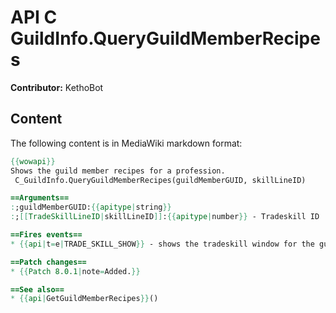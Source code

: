 # API C GuildInfo.QueryGuildMemberRecipes

**Contributor:** KethoBot

## Content

The following content is in MediaWiki markdown format:

```mediawiki
{{wowapi}}
Shows the guild member recipes for a profession.
 C_GuildInfo.QueryGuildMemberRecipes(guildMemberGUID, skillLineID)

==Arguments==
:;guildMemberGUID:{{apitype|string}}
:;[[TradeSkillLineID|skillLineID]]:{{apitype|number}} - Tradeskill ID

==Fires events==
* {{api|t=e|TRADE_SKILL_SHOW}} - shows the tradeskill window for the guild member.

==Patch changes==
* {{Patch 8.0.1|note=Added.}}

==See also==
* {{api|GetGuildMemberRecipes}}()
```